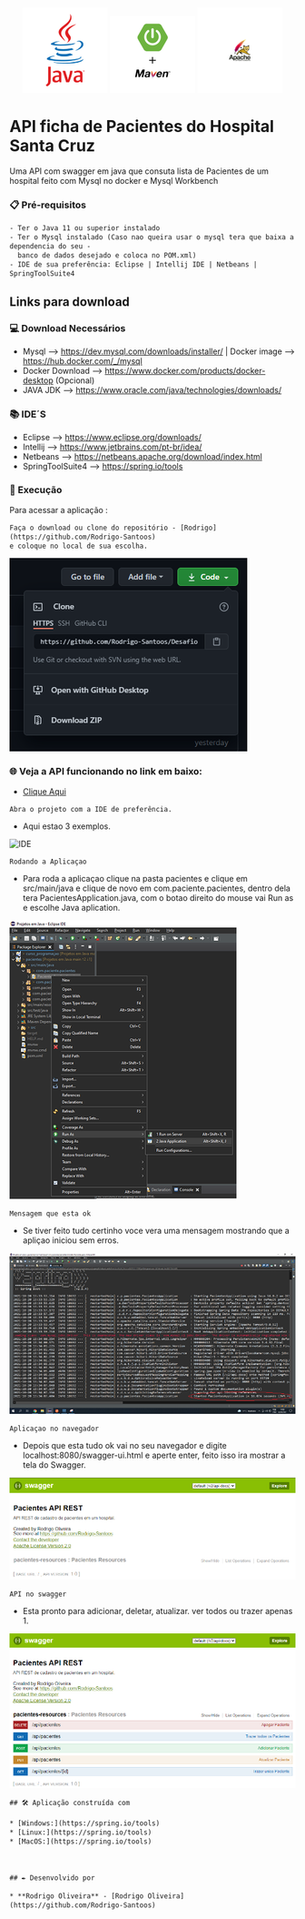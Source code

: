 <div align="center">
<img src="imagens/logoJava.png"  width="150" >
<img src="imagens/spring.png"  width="150" >
<img src="imagens/apache-tomcat.jpg"  width="150" >
</div>

# API ficha de Pacientes do Hospital Santa Cruz
 Uma API com swagger em java que consuta lista de Pacientes de um hospital feito com Mysql no docker e Mysql Workbench
 
### 📋 Pré-requisitos

```
- Ter o Java 11 ou superior instalado 
- Ter o Mysql instalado (Caso nao queira usar o mysql tera que baixa a dependencia do seu -
  banco de dados desejado e coloca no POM.xml) 
- IDE de sua preferência: Eclipse | Intellij IDE | Netbeans | SpringToolSuite4
```
## Links para download
### 💻 Download Necessários 
- Mysql --> https://dev.mysql.com/downloads/installer/  | Docker image --> https://hub.docker.com/_/mysql <br>
- Docker Download --> https://www.docker.com/products/docker-desktop  (Opcional) <br>
- JAVA JDK --> https://www.oracle.com/java/technologies/downloads/ <br>

### 📚 IDE´S
- Eclipse --> https://www.eclipse.org/downloads/ <br>
- Intellij --> https://www.jetbrains.com/pt-br/idea/ <br>
- Netbeans --> https://netbeans.apache.org/download/index.html <br>
- SpringToolSuite4 --> https://spring.io/tools

### 🔧 Execução

Para acessar a aplicação :
```
Faça o download ou clone do repositório - [Rodrigo](https://github.com/Rodrigo-Santoos)
e coloque no local de sua escolha.
```

![git](https://github.com/Rodrigo-Santoos/Desafio-Academia-Capgemini-2-Parte/blob/main/Capturar.PNG)


### 🌐 Veja a API funcionando no link em baixo:
- <a href="https://apirest-pacientes.herokuapp.com/swagger-ui.html#/" target="_blank" rel="external">Clique Aqui</a>

```
Abra o projeto com a IDE de preferência.
```
* Aqui estao 3 exemplos.

![IDE](https://github.com/Rodrigo-Santoos/API-ficha-de-Pacientes/blob/main/imagens/IDE%C2%B4s.PNG)

```
Rodando a Aplicaçao
```
* Para roda a aplicaçao clique na pasta pacientes e clique em src/main/java e clique de novo em
com.paciente.pacientes, dentro dela tera PacientesApplication.java, com o botao direito do mouse 
vai Run as e escolhe Java aplication.

![IDE](https://github.com/Rodrigo-Santoos/API-ficha-de-Pacientes/blob/main/imagens/rodando.png)
```
Mensagem que esta ok
```
* Se tiver feito tudo certinho voce vera uma mensagem mostrando que a apliçao iniciou sem erros.

![IDE](https://github.com/Rodrigo-Santoos/API-ficha-de-Pacientes/blob/main/imagens/iniciado.png)

```
Aplicaçao no navegador
```
* Depois que esta tudo ok vai no seu navegador e digite localhost:8080/swagger-ui.html e aperte enter, feito isso ira mostrar a tela do Swagger.

![IDE](https://github.com/Rodrigo-Santoos/API-ficha-de-Pacientes/blob/main/imagens/swagger.png)

```
API no swagger
```
* Esta pronto para adicionar, deletar, atualizar. ver todos ou trazer apenas 1.

![IDE](https://github.com/Rodrigo-Santoos/API-ficha-de-Pacientes/blob/main/imagens/api.png)

```
## 🛠️ Aplicação construída com 

* [Windows:](https://spring.io/tools)
* [Linux:](https://spring.io/tools) 
* [MacOS:](https://spring.io/tools)



## ✒️ Desenvolvido por

* **Rodrigo Oliveira** - [Rodrigo Oliveira](https://github.com/Rodrigo-Santoos)
